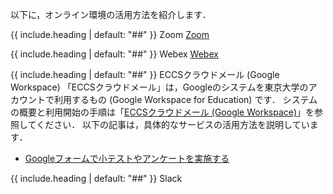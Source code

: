 以下に，オンライン環境の活用方法を紹介します．

{{ include.heading | default: "##" }} Zoom
[Zoom](/zoom/)

{{ include.heading | default: "##" }} Webex
[Webex](/webex/)

{{ include.heading | default: "##" }} ECCSクラウドメール (Google Workspace)
「ECCSクラウドメール」は，Googleのシステムを東京大学のアカウントで利用するもの (Google Workspace for Education) です．
システムの概要と利用開始の手順は「[ECCSクラウドメール (Google Workspace)](/eccs_cloud_email)」を参照してください．
以下の記事は，具体的なサービスの活用方法を説明しています．

- [Googleフォームで小テストやアンケートを実施する](/articles/google-form)

{{ include.heading | default: "##" }} Slack
